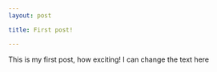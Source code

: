 ```yaml
---
layout: post

title: First post!

---
```



This is my first post, how exciting!
I can change the text here